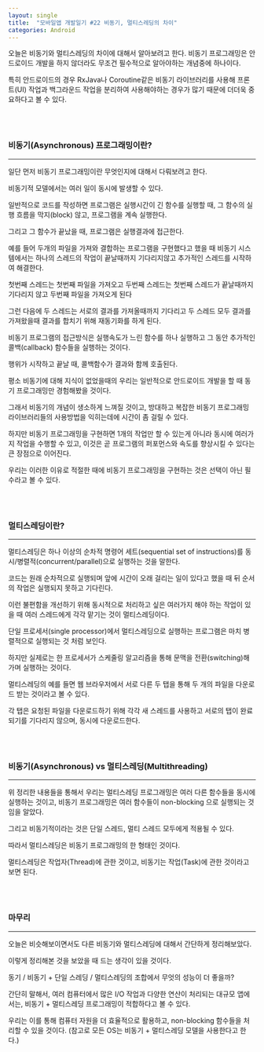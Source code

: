 ```yaml
---
layout: single
title:  "모바일앱 개발일기 #22 비동기, 멀티스레딩의 차이"
categories: Android
---
```


오늘은 비동기와 멀티스레딩의 차이에 대해서 알아보려고 한다. 비동기 프로그래밍은 안드로이드 개발을 하지 않더라도 무조건 필수적으로 알아야하는 개념중에 하나이다.

특히 안드로이드의 경우 RxJava나 Coroutine같은 비동기 라이브러리를 사용해 프론트(UI) 작업과 백그라운드 작업을 분리하여 사용해야하는 경우가 많기 때문에 더더욱 중요하다고 볼 수 있다.

<br/><br/>
### 비동기(Asynchronous) 프로그래밍이란?


---

일단 먼저 비동기 프로그래밍이란 무엇인지에 대해서 다뤄보려고 한다.

비동기적 모델에서는 여러 일이 동시에 발생할 수 있다. 

일반적으로 코드를 작성하면 프로그램은 실행시간이 긴 함수를 실행할 때, 그 함수의 실행 흐름을 막지(block) 않고, 프로그램을 계속 실행한다. 

그리고 그 함수가 끝났을 때, 프로그램은 실행결과에 접근한다.

예를 들어 두개의 파일을 가져와 결합하는 프로그램을 구현했다고 했을 때 비동기 시스템에서는 하나의 스레드의 작업이 끝날때까지 기다리지않고 추가적인 스레드를 시작하여 해결한다.

첫번째 스레드는 첫번째 파일을 가져오고 두번째 스레드는 첫번째 스레드가 끝날때까지 기다리지 않고 두번째 파일을 가져오게 된다

그런 다음에 두 스레드는 서로의 결과를 가져올때까지 기다리고 두 스레드 모두 결과를 가져왔을때 결과를 합치기 위해 재동기화를 하게 된다.

비동기 프로그램의 접근방식은 실행속도가 느린 함수를 하나 실행하고 그 동안 추가적인 콜백(callback) 함수들을 실행하는 것이다. 

행위가 시작하고 끝날 때, 콜백함수가 결과와 함께 호출된다.

평소 비동기에 대해 지식이 없었을때의 우리는 일반적으로 안드로이드 개발을 할 때 동기 프로그래밍만 경험해봤을 것이다.

그래서 비동기의 개념이 생소하게 느껴질 것이고, 방대하고 복잡한 비동기 프로그래밍 라이브러리들의 사용방법을 익히는데에 시간이 좀 걸릴 수 있다. 

하지만 비동기 프로그래밍을 구현하면 1개의 작업만 할 수 있는게 아니라 동시에 여러가지 작업을 수행할 수 있고, 이것은 곧 프로그램의 퍼포먼스와 속도를 향상시킬 수 있다는 큰 장점으로 이어진다. 

우리는 이러한 이유로 적절한 때에 비동기 프로그래밍을 구현하는 것은 선택이 아닌 필수라고 볼 수 있다.

<br/><br/>
### 멀티스레딩이란?


---

멀티스레딩은 하나 이상의 순차적 명령어 세트(sequential set of instructions)를 동시/병렬적(concurrent/parallel)으로 실행하는 것을 말한다.

코드는 원래 순차적으로 실행되며 앞에 시간이 오래 걸리는 일이 있다고 했을 때 뒤 순서의 작업은 실행되지 못하고 기다린다.

이런 불편함을 개선하기 위해 동시적으로 처리하고 싶은 여러가지 해야 하는 작업이 있을 때 여러 스레드에게 각각 맡기는 것이 멀티스레딩이다. 

단일 프로세서(single processor)에서 멀티스레딩으로 실행하는 프로그램은 마치 병렬적으로 실행되는 것 처럼 보인다. 

하지만 실제로는 한 프로세서가 스케줄링 알고리즘을 통해 문맥을 전환(switching)해가며 실행하는 것이다.

멀티스레딩의 예를 들면 웹 브라우저에서 서로 다른 두 탭을 통해 두 개의 파일을 다운로드 받는 것이라고 볼 수 있다. 

각 탭은 요청된 파일을 다운로드하기 위해 각각 새 스레드를 사용하고 서로의 탭이 완료되기를 기다리지 않으며, 동시에 다운로드한다.

<br/><br/>
### 비동기(Asynchronous) vs 멀티스레딩(Multithreading)


---

위 정리한 내용들을 통해서 우리는 멀티스레딩 프로그래밍은 여러 다른 함수들을 동시에 실행하는 것이고, 비동기 프로그래밍은 여러 함수들이 non-blocking 으로 실행되는 것임을 알았다. 

그리고 비동기적이라는 것은 단일 스레드, 멀티 스레드 모두에게 적용될 수 있다.

따라서 멀티스레딩은 비동기 프로그래밍의 한 형태인 것이다.

멀티스레딩은 작업자(Thread)에 관한 것이고, 비동기는 작업(Task)에 관한 것이라고 보면 된다.



<br/><br/>



### 마무리

---

오늘은 비슷해보이면서도 다른 비동기와 멀티스레딩에 대해서 간단하게 정리해보았다.

이렇게 정리해본 것을 보았을 때 드는 생각이 있을 것이다.

동기 / 비동기 + 단일 스레딩 / 멀티스레딩의 조합에서 무엇의 성능이 더 좋을까?

간단히 말해서, 여러 컴퓨터에서 많은 I/O 작업과 다양한 연산이 처리되는 대규모 앱에서는, 비동기 + 멀티스레딩 프로그래밍이 적합하다고 볼 수 있다.

우리는 이를 통해 컴퓨터 자원을 더 효율적으로 활용하고, non-blocking 함수들을 처리할 수 있을 것이다. (참고로 모든 OS는 비동기 + 멀티스레딩 모델을 사용한다고 한다.)




